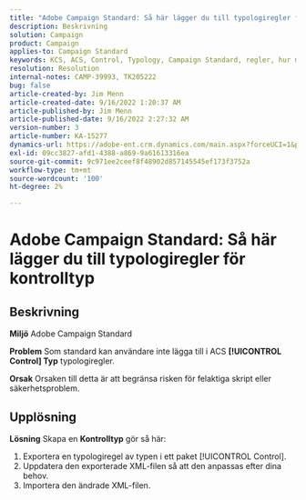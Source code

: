 ```yaml
---
title: "Adobe Campaign Standard: Så här lägger du till typologiregler för kontrolltyp"
description: Beskrivning
solution: Campaign
product: Campaign
applies-to: Campaign Standard
keywords: KCS, ACS, Control, Typology, Campaign Standard, regler, hur man lägger till
resolution: Resolution
internal-notes: CAMP-39993, TK205222
bug: false
article-created-by: Jim Menn
article-created-date: 9/16/2022 1:20:37 AM
article-published-by: Jim Menn
article-published-date: 9/16/2022 2:27:32 AM
version-number: 3
article-number: KA-15277
dynamics-url: https://adobe-ent.crm.dynamics.com/main.aspx?forceUCI=1&pagetype=entityrecord&etn=knowledgearticle&id=7b5e60c4-5d35-ed11-9db1-0022480866ad
exl-id: 09cc3827-afd1-4388-a869-9a61613316ea
source-git-commit: 9c971ee2ceef8f48902d857145545ef173f3752a
workflow-type: tm+mt
source-wordcount: '100'
ht-degree: 2%

---
```


# Adobe Campaign Standard: Så här lägger du till typologiregler för kontrolltyp

## Beskrivning


<b>Miljö</b>
Adobe Campaign Standard

<b>Problem</b>
Som standard kan användare inte lägga till i ACS <b>[!UICONTROL Control] Typ</b> typologiregler.

<b>Orsak</b>
Orsaken till detta är att begränsa risken för felaktiga skript eller säkerhetsproblem.


## Upplösning


<b>Lösning</b>
Skapa en <b>Kontrolltyp</b> gör så här:

1. Exportera en typologiregel av typen i ett paket [!UICONTROL Control].
2. Uppdatera den exporterade XML-filen så att den anpassas efter dina behov.
3. Importera den ändrade XML-filen.
